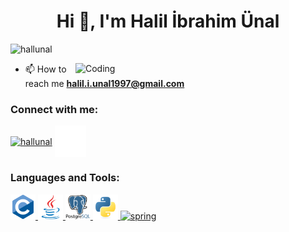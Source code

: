 <h1 align="center">Hi 👋, I'm Halil İbrahim Ünal</h1>
<p align="left"> <img src="https://komarev.com/ghpvc/?username=hallunal&label=Profile%20views&color=0e75b6&style=flat" alt="hallunal" /> </p>

<img align="right" alt="Coding" width="400" src="https://media.tenor.com/NOYF3f82b_gAAAAC/programmer.gif">

- 📫 How to reach me **halil.i.unal1997@gmail.com**

<h3 align="left">Connect with me:</h3>
<p align="left">
<a href="https://linkedin.com/in/hallunal" target="blank"><img align="center" src="https://raw.githubusercontent.com/rahuldkjain/github-profile-readme-generator/master/src/images/icons/Social/linked-in-alt.svg" alt="hallunal" height="30" width="40" /></a>
<a href="https://medium.com/@hallunal" target="blank"><img align="center" src="https://github.com/Medium/medium-logos/blob/master/03_Symbol/02_White/PNG/RGB/Medium-Symbol-White-RGB@1x.png?raw=true" height="50" width="50" alt="@halil.i.unal1997" height="30" width="40" /></a>
</p>

<h3 align="left">Languages and Tools:</h3>
<p align="left"> <a href="https://www.cprogramming.com/" target="_blank" rel="noreferrer"> <img src="https://raw.githubusercontent.com/devicons/devicon/master/icons/c/c-original.svg" alt="c" width="40" height="40"/> </a> <a href="https://www.java.com" target="_blank" rel="noreferrer"> <img src="https://raw.githubusercontent.com/devicons/devicon/master/icons/java/java-original.svg" alt="java" width="40" height="40"/> </a> <a href="https://www.postgresql.org" target="_blank" rel="noreferrer"> <img src="https://raw.githubusercontent.com/devicons/devicon/master/icons/postgresql/postgresql-original-wordmark.svg" alt="postgresql" width="40" height="40"/> </a> <a href="https://www.python.org" target="_blank" rel="noreferrer"> <img src="https://raw.githubusercontent.com/devicons/devicon/master/icons/python/python-original.svg" alt="python" width="40" height="40"/> </a> <a href="https://spring.io/" target="_blank" rel="noreferrer"> <img src="https://www.vectorlogo.zone/logos/springio/springio-icon.svg" alt="spring" width="40" height="40"/> </a> </p>


